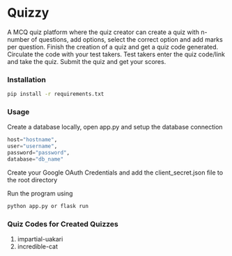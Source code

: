 # Quizzy

A MCQ quiz platform where the quiz creator can create a quiz with n-number of questions, add options, select the correct option and add marks per question. Finish the creation of a quiz and get a quiz code generated. Circulate the code with your test takers. Test takers enter the quiz code/link and take the quiz. Submit the quiz and get your scores.


### Installation

```bash
pip install -r requirements.txt
```

### Usage

Create a database locally, open app.py and setup the database connection
```python
host="hostname",
user="username",
password="password",
database="db_name"
```

Create your Google OAuth Credentials and add the client_secret.json file to the root directory


Run the program using 
```bash
python app.py or flask run
```

### Quiz Codes for Created Quizzes
1. impartial-uakari
2. incredible-cat
